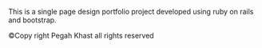 This is a single page design portfolio project developed using ruby on rails and bootstrap.

©Copy right Pegah Khast all rights reserved